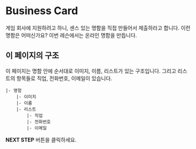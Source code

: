 # Business Card

게임 회사에 지원하려고 하니, 센스 있는 명함을 직접 만들어서 제출하라고 합니다. 
이런 명함은 어떠신가요? 이번 레슨에서는 온라인 명함을 만듭니다. 


## 이 페이지의 구조

이 페이지는 명함 안에 순서대로 이미지, 이름, 리스트가 있는 구조입니다. 그리고 리스트의 항목들로 직업, 전화번호, 이메일이 있습니다. 

```
|- 명함
    |- 이미지
    |- 이름
    |- 리스트
	    |- 직업
	    |- 전화번호
	    |- 이메일
```



**NEXT STEP** 버튼을 클릭하세요.